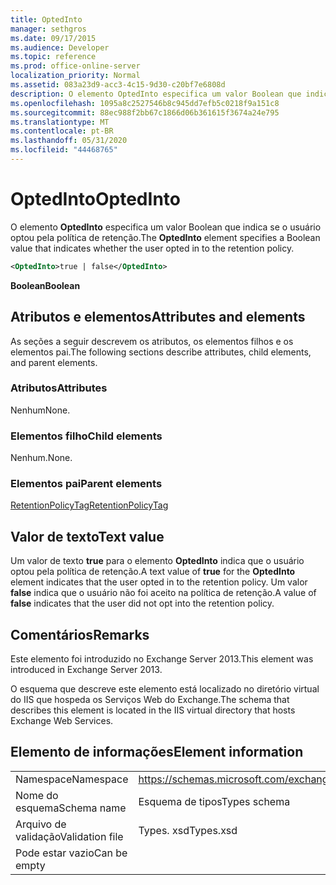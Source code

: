 ```yaml
---
title: OptedInto
manager: sethgros
ms.date: 09/17/2015
ms.audience: Developer
ms.topic: reference
ms.prod: office-online-server
localization_priority: Normal
ms.assetid: 083a23d9-acc3-4c15-9d30-c20bf7e6808d
description: O elemento OptedInto especifica um valor Boolean que indica se o usuário optou pela política de retenção.
ms.openlocfilehash: 1095a8c2527546b8c945dd7efb5c0218f9a151c8
ms.sourcegitcommit: 88ec988f2bb67c1866d06b361615f3674a24e795
ms.translationtype: MT
ms.contentlocale: pt-BR
ms.lasthandoff: 05/31/2020
ms.locfileid: "44468765"
---
```

# <a name="optedinto"></a><span data-ttu-id="9a0cd-103">OptedInto</span><span class="sxs-lookup"><span data-stu-id="9a0cd-103">OptedInto</span></span>

<span data-ttu-id="9a0cd-104">O elemento **OptedInto** especifica um valor Boolean que indica se o usuário optou pela política de retenção.</span><span class="sxs-lookup"><span data-stu-id="9a0cd-104">The **OptedInto** element specifies a Boolean value that indicates whether the user opted in to the retention policy.</span></span> 
  
```XML
<OptedInto>true | false</OptedInto>
```

 <span data-ttu-id="9a0cd-105">**Boolean**</span><span class="sxs-lookup"><span data-stu-id="9a0cd-105">**Boolean**</span></span>
## <a name="attributes-and-elements"></a><span data-ttu-id="9a0cd-106">Atributos e elementos</span><span class="sxs-lookup"><span data-stu-id="9a0cd-106">Attributes and elements</span></span>

<span data-ttu-id="9a0cd-107">As seções a seguir descrevem os atributos, os elementos filhos e os elementos pai.</span><span class="sxs-lookup"><span data-stu-id="9a0cd-107">The following sections describe attributes, child elements, and parent elements.</span></span>
  
### <a name="attributes"></a><span data-ttu-id="9a0cd-108">Atributos</span><span class="sxs-lookup"><span data-stu-id="9a0cd-108">Attributes</span></span>

<span data-ttu-id="9a0cd-109">Nenhum</span><span class="sxs-lookup"><span data-stu-id="9a0cd-109">None.</span></span>
  
### <a name="child-elements"></a><span data-ttu-id="9a0cd-110">Elementos filho</span><span class="sxs-lookup"><span data-stu-id="9a0cd-110">Child elements</span></span>

<span data-ttu-id="9a0cd-111">Nenhum.</span><span class="sxs-lookup"><span data-stu-id="9a0cd-111">None.</span></span>
  
### <a name="parent-elements"></a><span data-ttu-id="9a0cd-112">Elementos pai</span><span class="sxs-lookup"><span data-stu-id="9a0cd-112">Parent elements</span></span>

[<span data-ttu-id="9a0cd-113">RetentionPolicyTag</span><span class="sxs-lookup"><span data-stu-id="9a0cd-113">RetentionPolicyTag</span></span>](retentionpolicytag.md)
  
## <a name="text-value"></a><span data-ttu-id="9a0cd-114">Valor de texto</span><span class="sxs-lookup"><span data-stu-id="9a0cd-114">Text value</span></span>

<span data-ttu-id="9a0cd-115">Um valor de texto **true** para o elemento **OptedInto** indica que o usuário optou pela política de retenção.</span><span class="sxs-lookup"><span data-stu-id="9a0cd-115">A text value of **true** for the **OptedInto** element indicates that the user opted in to the retention policy.</span></span> <span data-ttu-id="9a0cd-116">Um valor **false** indica que o usuário não foi aceito na política de retenção.</span><span class="sxs-lookup"><span data-stu-id="9a0cd-116">A value of **false** indicates that the user did not opt into the retention policy.</span></span> 
  
## <a name="remarks"></a><span data-ttu-id="9a0cd-117">Comentários</span><span class="sxs-lookup"><span data-stu-id="9a0cd-117">Remarks</span></span>

<span data-ttu-id="9a0cd-118">Este elemento foi introduzido no Exchange Server 2013.</span><span class="sxs-lookup"><span data-stu-id="9a0cd-118">This element was introduced in Exchange Server 2013.</span></span>
  
<span data-ttu-id="9a0cd-119">O esquema que descreve este elemento está localizado no diretório virtual do IIS que hospeda os Serviços Web do Exchange.</span><span class="sxs-lookup"><span data-stu-id="9a0cd-119">The schema that describes this element is located in the IIS virtual directory that hosts Exchange Web Services.</span></span>
  
## <a name="element-information"></a><span data-ttu-id="9a0cd-120">Elemento de informações</span><span class="sxs-lookup"><span data-stu-id="9a0cd-120">Element information</span></span>

|||
|:-----|:-----|
|<span data-ttu-id="9a0cd-121">Namespace</span><span class="sxs-lookup"><span data-stu-id="9a0cd-121">Namespace</span></span>  <br/> |https://schemas.microsoft.com/exchange/services/2006/types  <br/> |
|<span data-ttu-id="9a0cd-122">Nome do esquema</span><span class="sxs-lookup"><span data-stu-id="9a0cd-122">Schema name</span></span>  <br/> |<span data-ttu-id="9a0cd-123">Esquema de tipos</span><span class="sxs-lookup"><span data-stu-id="9a0cd-123">Types schema</span></span>  <br/> |
|<span data-ttu-id="9a0cd-124">Arquivo de validação</span><span class="sxs-lookup"><span data-stu-id="9a0cd-124">Validation file</span></span>  <br/> |<span data-ttu-id="9a0cd-125">Types. xsd</span><span class="sxs-lookup"><span data-stu-id="9a0cd-125">Types.xsd</span></span>  <br/> |
|<span data-ttu-id="9a0cd-126">Pode estar vazio</span><span class="sxs-lookup"><span data-stu-id="9a0cd-126">Can be empty</span></span>  <br/> ||
   


